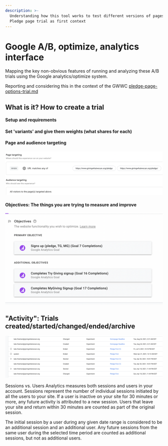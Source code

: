 ```yaml
---
description: >-
  Understanding how this tool works to test different versions of pages. GWWC
  Pledge page trial as first context
---
```


# Google A/B, optimize, analytics interface

Mapping the key non-obvious features of running and analyzing these A/B trials using the Google analytics/optimize system.&#x20;

Reporting and considering this in the context of the GWWC  [pledge-page-options-trial.md](../../contexts-and-environments-for-testing/gwwc/pledge-page-options-trial.md "mention")

## What is it? How to create a trial

#### Setup and requirements

#### Set 'variants' and give them weights (what shares for each)

#### Page and audience targeting

![GWWC pledge "Details" as archived](<../../.gitbook/assets/image (15).png>)

#### Objectives: The things you are trying to measure and improve

![GWWC Pledge trial objectives viewed ex-post](<../../.gitbook/assets/image (17).png>)

##

## "Activity": Trials created/started/changed/ended/archive

![](<../../.gitbook/assets/image (18).png>)





Sessions vs. Users Analytics measures both sessions and users in your account. Sessions represent the number of individual sessions initiated by all the users to your site. If a user is inactive on your site for 30 minutes or more, any future activity is attributed to a new session. Users that leave your site and return within 30 minutes are counted as part of the original session.

The initial session by a user during any given date range is considered to be an additional session and an additional user. Any future sessions from the same user during the selected time period are counted as additional sessions, but not as additional users.
